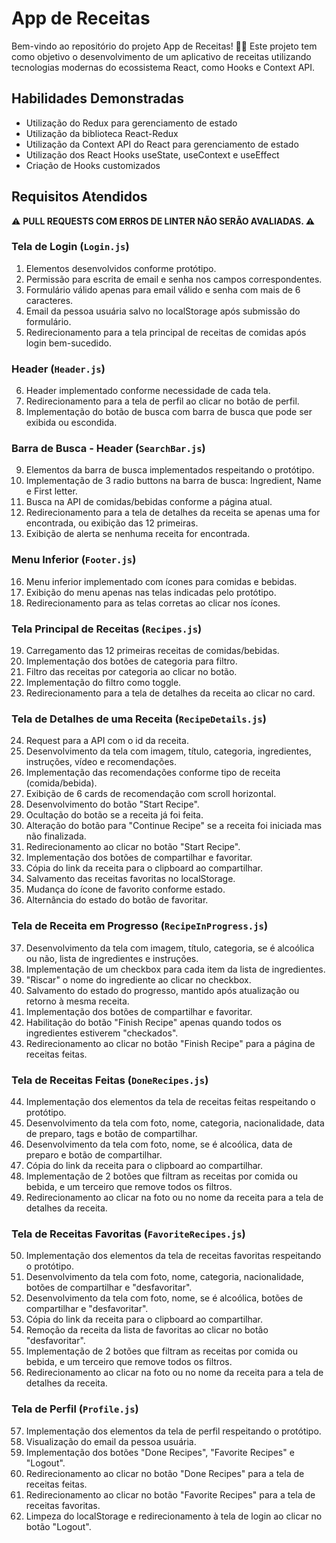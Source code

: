# App de Receitas

Bem-vindo ao repositório do projeto App de Receitas! 👨‍💻 Este projeto tem como objetivo o desenvolvimento de um aplicativo de receitas utilizando tecnologias modernas do ecossistema React, como Hooks e Context API.

## Habilidades Demonstradas

- Utilização do Redux para gerenciamento de estado
- Utilização da biblioteca React-Redux
- Utilização da Context API do React para gerenciamento de estado
- Utilização dos React Hooks useState, useContext e useEffect
- Criação de Hooks customizados

## Requisitos Atendidos

⚠️ **PULL REQUESTS COM ERROS DE LINTER NÃO SERÃO AVALIADAS. ⚠️**

### Tela de Login (`Login.js`)

1. Elementos desenvolvidos conforme protótipo.
2. Permissão para escrita de email e senha nos campos correspondentes.
3. Formulário válido apenas para email válido e senha com mais de 6 caracteres.
4. Email da pessoa usuária salvo no localStorage após submissão do formulário.
5. Redirecionamento para a tela principal de receitas de comidas após login bem-sucedido.

### Header (`Header.js`)

6. Header implementado conforme necessidade de cada tela.
7. Redirecionamento para a tela de perfil ao clicar no botão de perfil.
8. Implementação do botão de busca com barra de busca que pode ser exibida ou escondida.

### Barra de Busca - Header (`SearchBar.js`)

9. Elementos da barra de busca implementados respeitando o protótipo.
10. Implementação de 3 radio buttons na barra de busca: Ingredient, Name e First letter.
11. Busca na API de comidas/bebidas conforme a página atual.
12. Redirecionamento para a tela de detalhes da receita se apenas uma for encontrada, ou exibição das 12 primeiras.
13. Exibição de alerta se nenhuma receita for encontrada.

### Menu Inferior (`Footer.js`)

16. Menu inferior implementado com ícones para comidas e bebidas.
17. Exibição do menu apenas nas telas indicadas pelo protótipo.
18. Redirecionamento para as telas corretas ao clicar nos ícones.

### Tela Principal de Receitas (`Recipes.js`)

19. Carregamento das 12 primeiras receitas de comidas/bebidas.
20. Implementação dos botões de categoria para filtro.
21. Filtro das receitas por categoria ao clicar no botão.
22. Implementação do filtro como toggle.
23. Redirecionamento para a tela de detalhes da receita ao clicar no card.

### Tela de Detalhes de uma Receita (`RecipeDetails.js`)

24. Request para a API com o id da receita.
25. Desenvolvimento da tela com imagem, título, categoria, ingredientes, instruções, vídeo e recomendações.
26. Implementação das recomendações conforme tipo de receita (comida/bebida).
27. Exibição de 6 cards de recomendação com scroll horizontal.
28. Desenvolvimento do botão "Start Recipe".
29. Ocultação do botão se a receita já foi feita.
30. Alteração do botão para "Continue Recipe" se a receita foi iniciada mas não finalizada.
31. Redirecionamento ao clicar no botão "Start Recipe".
32. Implementação dos botões de compartilhar e favoritar.
33. Cópia do link da receita para o clipboard ao compartilhar.
34. Salvamento das receitas favoritas no localStorage.
35. Mudança do ícone de favorito conforme estado.
36. Alternância do estado do botão de favoritar.

### Tela de Receita em Progresso (`RecipeInProgress.js`)

37. Desenvolvimento da tela com imagem, título, categoria, se é alcoólica ou não, lista de ingredientes e instruções.
38. Implementação de um checkbox para cada item da lista de ingredientes.
39. "Riscar" o nome do ingrediente ao clicar no checkbox.
40. Salvamento do estado do progresso, mantido após atualização ou retorno à mesma receita.
41. Implementação dos botões de compartilhar e favoritar.
42. Habilitação do botão "Finish Recipe" apenas quando todos os ingredientes estiverem "checkados".
43. Redirecionamento ao clicar no botão "Finish Recipe" para a página de receitas feitas.

### Tela de Receitas Feitas (`DoneRecipes.js`)

44. Implementação dos elementos da tela de receitas feitas respeitando o protótipo.
45. Desenvolvimento da tela com foto, nome, categoria, nacionalidade, data de preparo, tags e botão de compartilhar.
46. Desenvolvimento da tela com foto, nome, se é alcoólica, data de preparo e botão de compartilhar.
47. Cópia do link da receita para o clipboard ao compartilhar.
48. Implementação de 2 botões que filtram as receitas por comida ou bebida, e um terceiro que remove todos os filtros.
49. Redirecionamento ao clicar na foto ou no nome da receita para a tela de detalhes da receita.

### Tela de Receitas Favoritas (`FavoriteRecipes.js`)

50. Implementação dos elementos da tela de receitas favoritas respeitando o protótipo.
51. Desenvolvimento da tela com foto, nome, categoria, nacionalidade, botões de compartilhar e "desfavoritar".
52. Desenvolvimento da tela com foto, nome, se é alcoólica, botões de compartilhar e "desfavoritar".
53. Cópia do link da receita para o clipboard ao compartilhar.
54. Remoção da receita da lista de favoritas ao clicar no botão "desfavoritar".
55. Implementação de 2 botões que filtram as receitas por comida ou bebida, e um terceiro que remove todos os filtros.
56. Redirecionamento ao clicar na foto ou no nome da receita para a tela de detalhes da receita.

### Tela de Perfil (`Profile.js`)

57. Implementação dos elementos da tela de perfil respeitando o protótipo.
58. Visualização do email da pessoa usuária.
59. Implementação dos botões "Done Recipes", "Favorite Recipes" e "Logout".
60. Redirecionamento ao clicar no botão "Done Recipes" para a tela de receitas feitas.
61. Redirecionamento ao clicar no botão "Favorite Recipes" para a tela de receitas favoritas.
62. Limpeza do localStorage e redirecionamento à tela de login ao clicar no botão "Logout".
